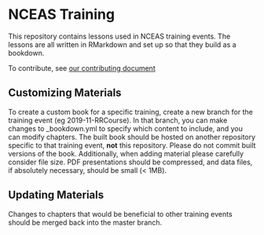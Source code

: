 NCEAS Training
==============

This repository contains lessons used in NCEAS training events. The lessons are all written in RMarkdown and set up so that they build as a bookdown.

To contribute, see [our contributing document](contributing.md)

## Customizing Materials

To create a custom book for a specific training, create a new branch for the training event (eg 2019-11-RRCourse). In that branch, you can make changes to _bookdown.yml to specify which content to include, and you can modify chapters. The built book should be hosted on another repository specific to that training event, **not** this repository. Please do not commit built versions of the book. Additionally, when adding material please carefully consider file size. PDF presentations should be compressed, and data files, if absolutely necessary, should be small (< 1MB). 

## Updating Materials

Changes to chapters that would be beneficial to other training events should be merged back into the master branch.